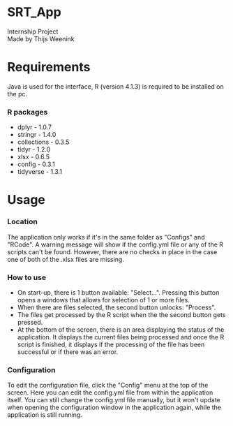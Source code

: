 # SRT_App
Internship Project<br>
Made by Thijs Weenink

# Requirements
Java is used for the interface, R (version 4.1.3) is required to be installed on the pc.

### R packages
- dplyr - 1.0.7
- stringr - 1.4.0
- collections - 0.3.5
- tidyr - 1.2.0
- xlsx - 0.6.5
- config - 0.3.1
- tidyverse - 1.3.1

# Usage
### Location
The application only works if it's in the same folder as "Configs" and "RCode". A warning message will show if the config.yml file or any of the R scripts can't be found. However, there are no checks in place in the case one of both of the .xlsx files are missing.

### How to use
- On start-up, there is 1 button available: "Select...". Pressing this button opens a windows that allows for selection of 1 or more files.
- When there are files selected, the second button unlocks: "Process".
- The files get processed by the R script when the the second button gets pressed.
- At the bottom of the screen, there is an area displaying the status of the application. It displays the current files being processed and once the R script is finished, it displays if the processing of the file has been successful or if there was an error.

### Configuration
To edit the configuration file, click the "Config" menu at the top of the screen. Here you can edit the config.yml file from within the application itself. You can still change the config.yml file manually, but it won't update when opening the configuration window in the application again, while the application is still running.
